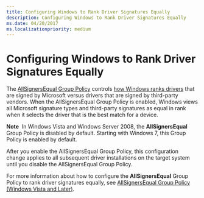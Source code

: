 ```yaml
---
title: Configuring Windows to Rank Driver Signatures Equally
description: Configuring Windows to Rank Driver Signatures Equally
ms.date: 04/20/2017
ms.localizationpriority: medium
---
```


# Configuring Windows to Rank Driver Signatures Equally


The [AllSignersEqual Group Policy](./allsigningequal-group-policy.md) controls [how Windows ranks drivers](how-setup-ranks-drivers--windows-vista-and-later-.md) that are signed by Microsoft versus drivers that are signed by third-party vendors. When the AllSignersEqual Group Policy is enabled, Windows views all Microsoft signature types and third-party signatures as equal in rank when it selects the driver that is the best match for a device.

**Note**  In Windows Vista and Windows Server 2008, the **AllSignersEqual** Group Policy is disabled by default. Starting with Windows 7, this Group Policy is enabled by default.

 

After you enable the AllSignersEqual Group Policy, this configuration change applies to all subsequent driver installations on the target system until you disable the AllSignersEqual Group Policy.

For more information about how to configure the **AllSignersEqual** Group Policy to rank driver signatures equally, see [AllSignersEqual Group Policy (Windows Vista and Later)](./allsigningequal-group-policy.md).

 

